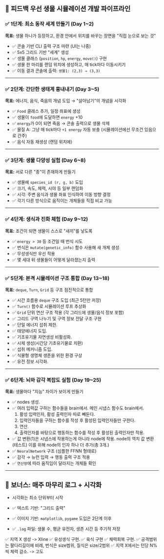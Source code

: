 ## 🔄 피드백 우선 생물 시뮬레이션 개발 파이프라인

### ✅ 1단계: 최소 동작 세계 만들기 (Day 1\~2)

**목표:** 생물 하나가 등장하고, 환경 안에서 위치를 바꾸는 장면을 "직접 눈으로 보는 것"

* ✅ 콘솔 기반 CLI 출력 구조 마련 (UI는 나중)
* ✅ 5x5 그리드 기반 "세계" 생성
* ✅ 생물 클래스 (`position`, `hp`, `energy`, `move()`) 구현
* ✅ 생물 한 마리를 랜덤 위치에 생성하고, 매 tick마다 이동시키기
* ✅ 이동 결과 콘솔에 출력: `생물1: (2,3) → (3,3)`

---

### ✅ 2단계: 간단한 생태계 흉내내기 (Day 3\~5)

**목표:** 에너지, 음식, 죽음의 개념 도입 → "살아남기"의 개념을 시각화

* ✅ `Food` 클래스 추가, 일정 좌표에 생성
* ✅ 생물이 `food`에 도달하면 `energy` +10
* ✅ `energy`가 0이 되면 죽음 → 콘솔 출력으로 생물 삭제
* ✅ 물질 A: 그냥 매 tick마다 `+1 energy` 자동 보충 (시뮬레이션에선 무조건 있음으로 간주)
* ✅ 음식 자동 재생성 (랜덤 위치에)

---

### ✅ 3단계: 생물 다양성 실험 (Day 6\~8)

**목표:** 서로 다른 "종"이 존재하게 만들기

* ✅ 생물에 `species_id (r, g, b)` 도입
* ✅ 크기, 속도, 체력, 시야 등 일부 랜덤화
* ✅ 시각: 주변 음식과 생물 좌표 인식하여 이동 방향 결정
* ✅ 각기 다른 방식으로 움직이는 개체들을 직접 비교 가능

---

### ✅ 4단계: 생식과 진화 체험 (Day 9\~12)

**목표:** 조건이 되면 생물이 스스로 "새끼"를 낳도록

* ✅ `energy > 30` 등 조건일 때 번식 시도
* ✅ 번식은 `mutate(genetic_info)` 함수 사용해 새 개체 생성
* ✅ 무성생식만 우선 적용
* ✅ 몇 세대 뒤 생물들이 어떻게 달라졌는지 출력

---

### ✅ 5단계: 본격 시뮬레이션 구조 통합 (Day 13\~18)

**목표:** `deque`, `Turn`, `Grid` 등 구조 점진적으로 통합

* ✅ 시간 흐름용 `deque` 구조 도입 (최근 5턴만 저장)
* ✅ `Turn()` 함수로 시뮬레이션 루프 추상화
* ✅ `Grid` 단위 연산 구조 적용 (각 그리드에 생물/음식 정보 포함)
* ✅ 그리드 구역 나누기 및 구역 정보 전달 구조 구현
* ✅ 단일 에너지 섭취 제한.
* ✅ 태양에너지 도입.
* ✅ 기초유기물 자연생성 비활성화.
* ✅ 시체 생성(시간당 기초유기물로 치환)
* ✅ 섭취 메커니즘 도입.
* ✅ 식물형 생명체 생존을 위한 환경 구상
* ✅ 유전 정보 시각화.
---

### ✅ 6단계: 뇌와 감각 복잡도 실험 (Day 19\~25)

**목표:** 생물마다 "지능" 차이가 보이게 만들기

* ✅ nodes 생성. 
* ✅ 여러 입력값 구하는 함수들을 brain에서. 메인 시냅스 함수도 brain에서. 
  1. 활성 입력인자, 활성 출력인자 따로 빼둔다.
  2. 입력인자들을 구하는 함수를 작성 후 활성된 입력인자들만 구한다.
  3. 연산.
  4. 출력인자를 바탕으로 행동하는 함수를 작성 후 활성된 출력인자만 적용.
* ✅ 값 변환(1)은 시냅스에 작용하는게 아니라 node에 작용. node의 역치 값 변환(테스트) 이를 위해 node의 인자 하나 더 추가(총 3개.)
* ✅ `NeuralNetwork` 구조 (심플한 FFNN 형태로)
* ✅ 감각 → 뉴런 입력 → 행동 출력 구조 적용
* ✅ `연산량`에 따라 움직임이 달라지는 개체들 확인

---

## 🎁 보너스: 매주 마무리 로그 + 시각화

* 시각화는 최소 단위부터 시작

* ✅ 텍스트 기반: "그리드 출력"
* ✅ 이미지 기반: `matplotlib`, `pygame` 도입은 2단계 이후
* ✅ `.log` 파일: 생물 수, 평균 유전자, 생존 시간 등 주기적 저장


✅ 지역 X 생성 -> Xline
✅ 유성생식 구현.
✅ 육식 구현
✅ 체력회복 구현.
✅ 공격범위는 팔다리길이에 비례, 번식은 size범위, 질식은 size/2범위
✅ 지역 X에서는 턴당 N%씩 체력 감소. -> 고도